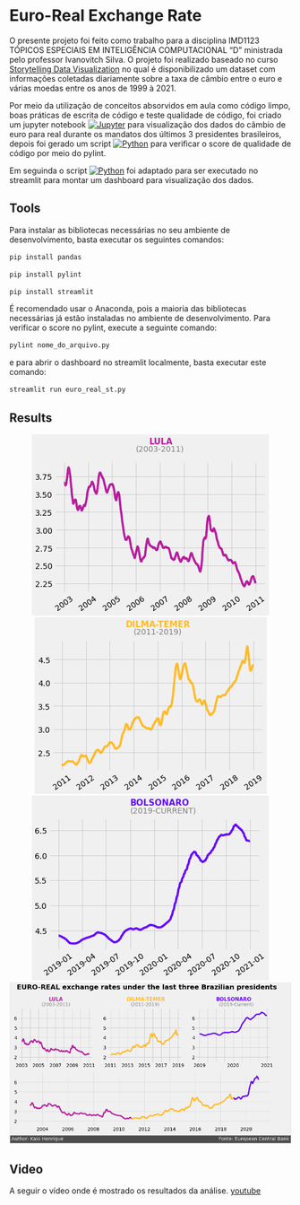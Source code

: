# Euro-Real Exchange Rate
 O presente projeto foi feito como trabalho para a disciplina IMD1123 TÓPICOS ESPECIAIS EM INTELIGÊNCIA COMPUTACIONAL “D” ministrada pelo professor Ivanovitch Silva. O projeto foi realizado baseado no curso [Storytelling Data Visualization](https://app.dataquest.io/course/storytelling-information-design) no qual é disponibilizado um dataset com informações coletadas diariamente sobre a taxa de câmbio entre o euro e várias moedas entre os anos de 1999 à 2021.
 
 Por meio da utilização de conceitos absorvidos em aula como código limpo, boas práticas de escrita de código e teste qualidade de código, foi criado um jupyter notebook [![Jupyter](https://img.shields.io/badge/-Notebook-191A1B?style=flat-square&logo=jupyter)](https://github.com/Kaioh95/euro-real-exchange-rate/blob/main/euro_real.ipynb) para visualização dos dados do câmbio de euro para real durante os mandatos dos últimos 3 presidentes brasileiros, depois foi gerado um script [![Python](https://img.shields.io/badge/-Script-gray?style=flat-square&logo=python)](https://github.com/Kaioh95/euro-real-exchange-rate/blob/main/euro_real.py) para verificar o score de qualidade de código por meio do pylint. 
 
 Em seguinda o script [![Python](https://img.shields.io/badge/-Script-gray?style=flat-square&logo=python)](https://github.com/Kaioh95/euro-real-exchange-rate/blob/main/euro_real_st.py) foi adaptado para ser executado no streamlit para montar um dashboard para visualização dos dados.
 
 ## Tools
 Para instalar as bibliotecas necessárias no seu ambiente de desenvolvimento, basta executar os seguintes comandos:
 
 ```sh
 pip install pandas
 ```
 ```sh
 pip install pylint
 ```
 ```sh
 pip install streamlit
 ```
 É recomendado usar o Anaconda, pois a maioria das bibliotecas necessárias já estão instaladas no ambiente de desenvolvimento. Para verificar o score no pylint, execute a seguinte comando: 
 
 ```sh
 pylint nome_do_arquivo.py
 ```
 e para abrir o dashboard no streamlit localmente, basta executar este comando:
 
 ```sh
 streamlit run euro_real_st.py
 ```
 
 ## Results
 <center><img src="img/lula.png"></center>
 <center><img src="img/dilma-temer.png"></center>
 <center><img src="img/bolsonaro.png"></center>
 <center><img src="img/all.png"></center>
 
 ## Video
 A seguir o vídeo onde é mostrado os resultados da análise.
 [youtube](https://youtu.be/MYLwL_Bdplo)
